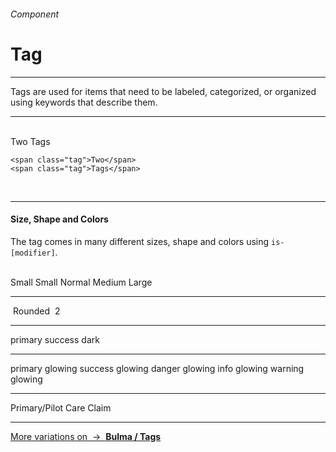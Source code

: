 <h6 class="is-uppercase has-text-grey has-text-weight-medium is-size-6 is-size-7-mobile">Component</h6>
<h1 class="title is-family-secondary is-size-2-mobile">Tag</h1>
<hr class="is-visible is-size-4">
<p class="subtitle is-family-secondary has-text-dark">
    <span class="has-text-weight-semibold">Tags</span> are used for items that need to be labeled, categorized, or organized using keywords that describe them.
</p>
<hr class="is-visible is-size-4"><br>

<div class="box is-well is-medium is-marginless is-radiusless-b">
    <span class="tag">Two</span>
    <span class="tag">Tags</span>
</div>

    <span class="tag">Two</span>
    <span class="tag">Tags</span>
<br>


<hr class="is-visible is-size-1">

<h4 class="title is-family-primary"><strong>Size, Shape and Colors</strong></h4>

The tag comes in many different sizes, shape and colors using `is-[modifier]`.

<br>

<div class="box is-well is-large">
    <span class="tag is-tiny">Small</span>
    <span class="tag is-small">Small</span>
    <span class="tag">Normal</span>
    <span class="tag is-medium">Medium</span>
    <span class="tag is-large">Large</span>
    <hr class="is-smaller">
    <span class="tag is-rounded">&nbsp;Rounded&nbsp;</span>
    <span class="tag is-rounded is-danger has-text-weight-semibold">2</span>
    <hr class="is-smaller">
    <span class="tag is-primary">primary</span>
    <span class="tag is-success">success</span>
    <span class="tag is-dark">dark</span>
    <hr>
    <span class="tag is-primary is-glowing">primary glowing</span>
    <span class="tag is-success is-glowing">success glowing</span>
    <span class="tag is-danger is-glowing">danger glowing</span>
    <span class="tag is-info is-glowing">info glowing</span>
    <span class="tag is-warning is-glowing">warning glowing</span>
    <hr>
    <span class="tag is-small is-primary is-glowing">Primary/Pilot</span>
    <span class="tag is-small is-care">Care</span>
    <span class="tag is-small is-claim">Claim</span>
</div>

<hr>

<a href="http://bulma.io/documentation/elements/tag/" target="blank" class="message is-info is-block">
    More variations on &nbsp;→&nbsp; <strong>Bulma / Tags</strong></a>
</a>
